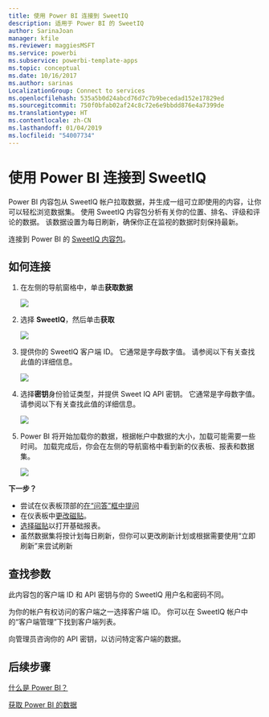 ```yaml
---
title: 使用 Power BI 连接到 SweetIQ
description: 适用于 Power BI 的 SweetIQ
author: SarinaJoan
manager: kfile
ms.reviewer: maggiesMSFT
ms.service: powerbi
ms.subservice: powerbi-template-apps
ms.topic: conceptual
ms.date: 10/16/2017
ms.author: sarinas
LocalizationGroup: Connect to services
ms.openlocfilehash: 535a5b0d24abcd76d7c7b9becedad152e17829ed
ms.sourcegitcommit: 750f0bfab02af24c8c72e6e9bbdd876e4a7399de
ms.translationtype: HT
ms.contentlocale: zh-CN
ms.lasthandoff: 01/04/2019
ms.locfileid: "54007734"
---
```

# <a name="connect-to-sweetiq-with-power-bi"></a>使用 Power BI 连接到 SweetIQ
Power BI 内容包从 SweetIQ 帐户拉取数据，并生成一组可立即使用的内容，让你可以轻松浏览数据集。 使用 SweetIQ 内容包分析有关你的位置、排名、评级和评论的数据。 该数据设置为每日刷新，确保你正在监视的数据时刻保持最新。

连接到 Power BI 的 [SweetIQ 内容包](https://app.powerbi.com/groups/me/getdata/services/sweetiq)。

## <a name="how-to-connect"></a>如何连接
1. 在左侧的导航窗格中，单击**获取数据**
   
    ![](media/service-connect-to-sweetiq/getdata.png)
2. 选择 **SweetIQ**，然后单击**获取**
   
    ![](media/service-connect-to-sweetiq/sweetiq.png)
3. 提供你的 SweetIQ 客户端 ID。 它通常是字母数字值。 请参阅以下有关查找此值的详细信息。
   
    ![](media/service-connect-to-sweetiq/parameter.png)
4. 选择**密钥**身份验证类型，并提供 Sweet IQ API 密钥。 它通常是字母数字值。 请参阅以下有关查找此值的详细信息。
   
    ![](media/service-connect-to-sweetiq/credentials.png)
5. Power BI 将开始加载你的数据，根据帐户中数据的大小，加载可能需要一些时间。 加载完成后，你会在左侧的导航窗格中看到新的仪表板、报表和数据集。
   
    ![](media/service-connect-to-sweetiq/dashboard.png)

**下一步？**

* 尝试在仪表板顶部的[在“问答”框中提问](consumer/end-user-q-and-a.md)
* 在仪表板中[更改磁贴](service-dashboard-edit-tile.md)。
* [选择磁贴](consumer/end-user-tiles.md)以打开基础报表。
* 虽然数据集将按计划每日刷新，但你可以更改刷新计划或根据需要使用“立即刷新”来尝试刷新

## <a name="finding-parameters"></a>查找参数
此内容包的客户端 ID 和 API 密钥与你的 SweetIQ 用户名和密码不同。

为你的帐户有权访问的客户端之一选择客户端 ID。 你可以在 SweetIQ 帐户中的“客户端管理”下找到客户端列表。

向管理员咨询你的 API 密钥，以访问特定客户端的数据。

## <a name="next-steps"></a>后续步骤
[什么是 Power BI？](power-bi-overview.md)

[获取 Power BI 的数据](service-get-data.md)

